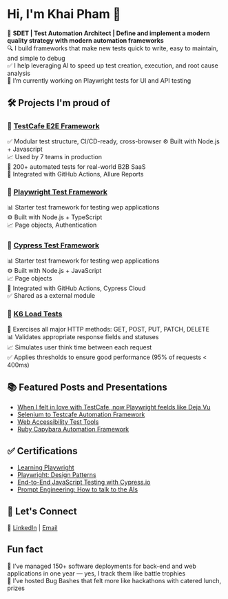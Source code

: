 # Hi, I'm Khai Pham 👋

🚀 **SDET | Test Automation Architect | Define and implement a modern quality strategy with modern automation frameworks**  
🔍 I build frameworks that make new tests quick to write, easy to maintain, and simple to debug  
✅ I help leveraging AI to speed up test creation, execution, and root cause analysis  
🔭 I’m currently working on Playwright tests for UI and API testing  

## 🛠️ Projects I'm proud of

### 🔹 [TestCafe E2E Framework](https://github.com/khaidpham/testcafe-tests)
✅ Modular test structure, CI/CD-ready, cross-browser
⚙️ Built with Node.js + Javascript  
📈 Used by 7 teams in production  
🧪 200+ automated tests for real-world B2B SaaS  
🔧 Integrated with GitHub Actions, Allure Reports  

### 🔹 [Playwright Test Framework](https://github.com/khaidpham/playwright-tests)
📊 Starter test framework for testing wep applications  
⚙️ Built with Node.js + TypeScript  
📈 Page objects, Authentication

### 🔹 [Cypress Test Framework](https://github.com/khaidpham/cypress-tests)
📊 Starter test framework for testing wep applications  
⚙️ Built with Node.js + JavaScript  
📈 Page objects  
🔧 Integrated with GitHub Actions, Cypress Cloud  
✅ Shared as a external module  

### 🔹 [K6 Load Tests](https://github.com/khaidpham/k6)
🎯 Exercises all major HTTP methods: GET, POST, PUT, PATCH, DELETE  
📊 Validates appropriate response fields and statuses  
📈 Simulates user think time between each request  
✅ Applies thresholds to ensure good performance (95% of requests < 400ms)  

## 📚 Featured Posts and Presentations
- [When I felt in love with TestCafe, now Playwright feelds like Deja Vu](https://www.linkedin.com/posts/khaipham_testcafe-cypress-playwright-activity-7313560797530476544-2253)
- [Selenium to Testcafe Automation Framework](https://github.com/khaidpham/presentations/blob/main/Selenium-to-Testcafe-automation-framework.pdf)
- [Web Accessibility Test Tools](https://github.com/khaidpham/presentations/blob/main/Web-Accessibility-Test-Tools.pdf)
- [Ruby Capybara Automation Framework](https://github.com/khaidpham/presentations/blob/main/Ruby-Capybara-Test-Automation-Framework.pdf)

## ✅ Certifications
- [Learning Playwright](https://www.linkedin.com/learning/certificates/8ee47070c73074330afff61e970da6eb967ca2134dc5ceb25804269b645a0e61)
- [Playwright: Design Patterns](https://www.linkedin.com/learning/certificates/a3a560b233e235102ccf76a3b3bfabb60be6b854564c2f6062e3142299bbf42c)
- [End-to-End JavaScript Testing with Cypress.io](https://www.linkedin.com/learning/certificates/a8a7256bd0a3447a20ae96aded6495866dfd8c2bd465e49b626b54489ed84385)  
- [Prompt Engineering: How to talk to the AIs](https://www.linkedin.com/learning/certificates/0746cc6e01a337113a6ed7091153afb9d40edcdce6ee524c01edf93e2ca2dd76)

## 🤝 Let's Connect
🤗 [LinkedIn](https://linkedin.com/in/khaipham)  |  [Email](khaipham@gmail.com)  

## Fun fact
🧪 I’ve managed 150+ software deployments for back-end and web applications in one year — yes, I track them like battle trophies  
💬 I’ve hosted Bug Bashes that felt more like hackathons with catered lunch, prizes  

